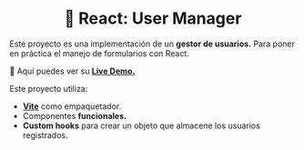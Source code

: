 <div align='center'>

# 🧾 React: User Manager

</div>

Este proyecto es una implementación de un **gestor de usuarios.** Para poner en práctica el manejo de formularios con React.

🧩 Aquí puedes ver su [**Live Demo.**](https://gestor-de-usuarios-abraham.netlify.app/)

Este proyecto utiliza:

- [**Vite**](https://vitejs.dev/) como empaquetador.
- Componentes **funcionales.**
- **Custom hooks** para crear un objeto que almacene los usuarios registrados.
